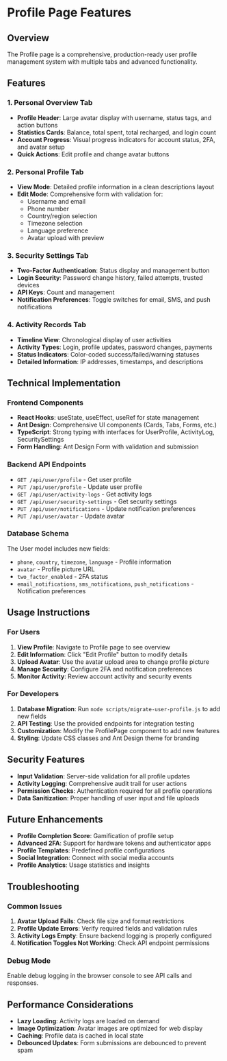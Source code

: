 # Profile Page Features

## Overview

The Profile page is a comprehensive, production-ready user profile management
system with multiple tabs and advanced functionality.

## Features

### 1. Personal Overview Tab

- **Profile Header**: Large avatar display with username, status tags, and
  action buttons
- **Statistics Cards**: Balance, total spent, total recharged, and login count
- **Account Progress**: Visual progress indicators for account status, 2FA, and
  avatar setup
- **Quick Actions**: Edit profile and change avatar buttons

### 2. Personal Profile Tab

- **View Mode**: Detailed profile information in a clean descriptions layout
- **Edit Mode**: Comprehensive form with validation for:
  - Username and email
  - Phone number
  - Country/region selection
  - Timezone selection
  - Language preference
  - Avatar upload with preview

### 3. Security Settings Tab

- **Two-Factor Authentication**: Status display and management button
- **Login Security**: Password change history, failed attempts, trusted devices
- **API Keys**: Count and management
- **Notification Preferences**: Toggle switches for email, SMS, and push
  notifications

### 4. Activity Records Tab

- **Timeline View**: Chronological display of user activities
- **Activity Types**: Login, profile updates, password changes, payments
- **Status Indicators**: Color-coded success/failed/warning statuses
- **Detailed Information**: IP addresses, timestamps, and descriptions

## Technical Implementation

### Frontend Components

- **React Hooks**: useState, useEffect, useRef for state management
- **Ant Design**: Comprehensive UI components (Cards, Tabs, Forms, etc.)
- **TypeScript**: Strong typing with interfaces for UserProfile, ActivityLog,
  SecuritySettings
- **Form Handling**: Ant Design Form with validation and submission

### Backend API Endpoints

- `GET /api/user/profile` - Get user profile
- `PUT /api/user/profile` - Update user profile
- `GET /api/user/activity-logs` - Get activity logs
- `GET /api/user/security-settings` - Get security settings
- `PUT /api/user/notifications` - Update notification preferences
- `PUT /api/user/avatar` - Update avatar

### Database Schema

The User model includes new fields:

- `phone`, `country`, `timezone`, `language` - Profile information
- `avatar` - Profile picture URL
- `two_factor_enabled` - 2FA status
- `email_notifications`, `sms_notifications`, `push_notifications` -
  Notification preferences

## Usage Instructions

### For Users

1. **View Profile**: Navigate to Profile page to see overview
2. **Edit Information**: Click "Edit Profile" button to modify details
3. **Upload Avatar**: Use the avatar upload area to change profile picture
4. **Manage Security**: Configure 2FA and notification preferences
5. **Monitor Activity**: Review account activity and security events

### For Developers

1. **Database Migration**: Run `node scripts/migrate-user-profile.js` to add new
   fields
2. **API Testing**: Use the provided endpoints for integration testing
3. **Customization**: Modify the ProfilePage component to add new features
4. **Styling**: Update CSS classes and Ant Design theme for branding

## Security Features

- **Input Validation**: Server-side validation for all profile updates
- **Activity Logging**: Comprehensive audit trail for user actions
- **Permission Checks**: Authentication required for all profile operations
- **Data Sanitization**: Proper handling of user input and file uploads

## Future Enhancements

- **Profile Completion Score**: Gamification of profile setup
- **Advanced 2FA**: Support for hardware tokens and authenticator apps
- **Profile Templates**: Predefined profile configurations
- **Social Integration**: Connect with social media accounts
- **Profile Analytics**: Usage statistics and insights

## Troubleshooting

### Common Issues

1. **Avatar Upload Fails**: Check file size and format restrictions
2. **Profile Update Errors**: Verify required fields and validation rules
3. **Activity Logs Empty**: Ensure backend logging is properly configured
4. **Notification Toggles Not Working**: Check API endpoint permissions

### Debug Mode

Enable debug logging in the browser console to see API calls and responses.

## Performance Considerations

- **Lazy Loading**: Activity logs are loaded on demand
- **Image Optimization**: Avatar images are optimized for web display
- **Caching**: Profile data is cached in local state
- **Debounced Updates**: Form submissions are debounced to prevent spam
